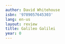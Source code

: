 ```yaml
---
author: David Whitehouse
isbn: '9789057645303'
lang: en-us
layout: review
title: Galileo Galilei
year: 0
---
```


